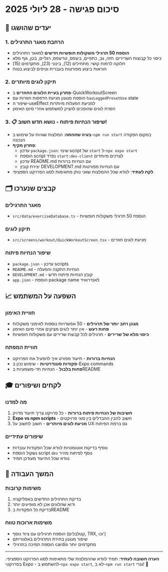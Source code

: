 # סיכום פגישה - 28 ליולי 2025

## 🎯 יעדים שהושגו

### 1. הרחבת מאגר התרגילים

- **הוספת 50 תרגילי משקולות חופשיות חדשים** למאגר התרגילים
- כיסוי כל קבוצות השרירים: חזה, גב, כתפיים, ביצפס, טריצפס, רגליים, בטן, גוף מלא
- חלוקה לרמות קושי: מתחילים (12), בינוני (23), מתקדמים (15)
- הוראות ביצוע מפורטות בעברית וטיפים לביצוע בטוח

### 2. תיקון לוגים מיותרים

- **פתרון בעיית הלוגים החוזרים** ב-QuickWorkoutScreen
- הוספת מנגנון מניעת הדפסות חוזרות עם `hasLoggedPresetUse` state
- שיפור ה-useEffect למניעת הפעלות מיותרות
- הסרת לוגים שהופכים להציק למשתמש אחרי סיום האימון

### 3. **📋 שיפור הנחיות פיתוח - נושא חדש חשוב!**

- **בעיה שזוהתה**: המלצות שגויות על שימוש ב-`npm run start` במקום הפקודה הנכונה
- **פתרון מקיף**:
  - עדכון `package.json`: שינוי script של `start` ל-`npx expo start`
  - הוספת script נפרד `start:dev-client` לצרכים מיוחדים
  - עדכון README.md עם הנחיות ברורות
  - יצירת קובץ DEVELOPMENT.md עם הנחיות מפורטות
- **לקח לעתיד**: לוודא שכל ההמלצות שאני נותן מתאימות לסוג הפרויקט הספציפי

## 🗂️ קבצים שנערכו

### מאגר התרגילים

- `src/data/exerciseDatabase.ts` - הוספת 50 תרגילי משקולות חופשיות

### תיקון לוגים

- `src/screens/workout/QuickWorkoutScreen.tsx` - מניעת לוגים חוזרים

### שיפור הנחיות פיתוח

- `package.json` - עדכון scripts
- `README.md` - הנחיות התקנה והפעלה
- `DEVELOPMENT.md` - קובץ הנחיות פיתוח חדש
- `app.json` - הוספת package name לאנדרואיד

## 📈 השפעה על המשתמש

### חוויית האימון

- **מגוון רחב יותר של תרגילים** - 50 אפשרויות נוספות לאימוני משקולות
- **פחות רעש** - אין יותר לוגים מציקים אחרי סיום האימון
- **כיסוי מלא של שרירים** - תרגילים לכל קבוצת שרירים עם משקולות חופשיות

### חוויית המפתח

- **הנחיות ברורות** - תיעוד מפורט איך להפעיל את הפרויקט
- **פקודות סטנדרטיות** - שימוש נכון ב-Expo commands
- **פחות בלבול** - הנחיות חד-משמעיות בREADME

## 🎓 לקחים ושיפורים

### מה למדנו

1. **חשיבות של הנחיות פיתוח ברורות** - כל פרויקט צריך תיעוד מדויק
2. **Expo vs npm scripts** - חשוב להבין ההבדלים בין סוגי פרויקטים
3. **מניעת לוגים מיותרים** - חשוב לחשוב על UX גם ברמת הפיתוח

### שיפורים עתידיים

- נוסיף בדיקות אוטומטיות לוודא שכל הפקודות עובדות
- נשקול הוספת script `dev` נוסף לפיתוח מהיר
- נוודא שכל התיעוד מעודכן תמיד

## 🔄 המשך העבודה

### משימות קרובות

1. בדיקת התרגילים החדשים באפליקציה
2. ודוא שהלוגים אכן לא מופיעים יותר
3. בדיקת כל הפקודות בREADME

### משימות ארוכות טווח

- הוספת תרגילים עם ציוד נוסף (קטלבלים, TRX, וכו')
- שיפור מנגנון בחירת התרגילים באלגוריתם
- הוספת תמיכה בתרגילי cardio מתקדמים יותר

---

**הערה חשובה לעתיד**: תמיד לוודא שההמלצות שלי מתאימות לסוג הפרויקט הספציפי. בפרויקטי Expo - להשתמש ב-`npx expo start`, לא ב-`npm run start` גנרי! 🎯
